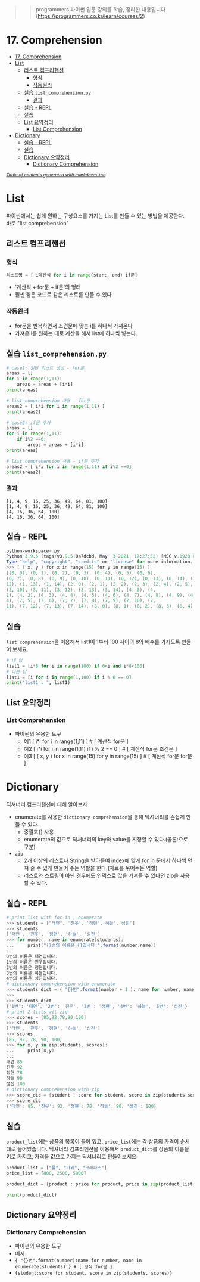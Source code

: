 >> programmers 파이썬 입문 강의를 학습, 정리한 내용입니다 (https://programmers.co.kr/learn/courses/2)

# 17. Comprehension

- [17. Comprehension](#17-comprehension)
- [List](#list)
  - [리스트 컴프리핸션](#리스트-컴프리핸션)
    - [형식](#형식)
    - [작동원리](#작동원리)
  - [실습 `list_comprehension.py`](#실습-list_comprehensionpy)
    - [결과](#결과)
  - [실습 - REPL](#실습---repl)
  - [실습](#실습)
  - [List 요약정리](#list-요약정리)
    - [List Comprehension](#list-comprehension)
- [Dictionary](#dictionary)
  - [실습 - REPL](#실습---repl-1)
  - [실습](#실습-1)
  - [Dictionary 요약정리](#dictionary-요약정리)
    - [Dictionary Comprehension](#dictionary-comprehension)

<small><i><a href='http://ecotrust-canada.github.io/markdown-toc/'>Table of contents generated with markdown-toc</a></i></small>


# List
파이썬에서는 쉽게 원하는 구성요소를 가지는 List를 만들 수 있는 방법을 제공한다.  
바로 "list comprehension"
## 리스트 컴프리핸션 
### 형식
```py
리스트명 = [ i계산식 for i in range(start, end) if문]
```
* '계산식 + for문 + if문'의 형태
* 훨씬 짧은 코드로 같은 리스트를 만들 수 있다.
### 작동원리
* for문을 반복하면서 조건문에 맞는 i를 하나씩 가져온다
* 가져온 i를 원하는 대로 계산을 해서 list에 하나씩 넣는다.
## 실습 `list_comprehension.py`
```py
# case1: 일반 리스트 생성 - for문
areas = []
for i in range(1,11):
    areas = areas + [i*i]
print(areas)

# list comprehension 사용 - for문
areas2 = [ i*i for i in range(1,11) ]
print(areas2)

# case2: if문 추가
areas = []
for i in range(1,11):
    if i%2 ==0:
        areas = areas + [i*i]
print(areas)

# list comprehension 사용 - if문 추가
areas2 = [ i*i for i in range(1,11) if i%2 ==0]
print(areas2)
```
### 결과
```
[1, 4, 9, 16, 25, 36, 49, 64, 81, 100]
[1, 4, 9, 16, 25, 36, 49, 64, 81, 100]
[4, 16, 36, 64, 100]
[4, 16, 36, 64, 100]
```
## 실습 - REPL
```powershell
python-workspace> py
Python 3.9.5 (tags/v3.9.5:0a7dcbd, May  3 2021, 17:27:52) [MSC v.1928 64 bit (AMD64)] on win32
Type "help", "copyright", "credits" or "license" for more information.
>>> [ ( x, y ) for x in range(15) for y in range(15) ]
[(0, 0), (0, 1), (0, 2), (0, 3), (0, 4), (0, 5), (0, 6), 
(0, 7), (0, 8), (0, 9), (0, 10), (0, 11), (0, 12), (0, 13), (0, 14), (1, 0), (1, 1), (1, 2), (1, 3), (1, 4), (1, 5), (1, 6), (1, 7), (1, 8), (1, 9), (1, 10), (1, 11), (1, 
12), (1, 13), (1, 14), (2, 0), (2, 1), (2, 2), (2, 3), (2, 4), (2, 5), (2, 6), (2, 7), (2, 8), (2, 9), (2, 10), (2, 11), (2, 12), (2, 13), (2, 14), (3, 0), (3, 1), (3, 2), (3, 3), (3, 4), (3, 5), (3, 6), (3, 7), (3, 8), (3, 9), 
(3, 10), (3, 11), (3, 12), (3, 13), (3, 14), (4, 0), (4, 
1), (4, 2), (4, 3), (4, 4), (4, 5), (4, 6), (4, 7), (4, 8), (4, 9), (4, 10), (4, 11), (4, 12), (4, 13), (4, 14), (5, 0), (5, 1), (5, 2), (5, 3), (5, 4), (5, 5), (5, 6), (5, 7), (5, 8), (5, 9), (5, 10), (5, 11), (5, 12), (5, 13), (5, 14), (6, 0), (6, 1), (6, 2), (6, 3), (6, 4), (6, 5), (6, 6), (6, 7), (6, 8), (6, 9), (6, 10), (6, 11), (6, 12), (6, 13), (6, 14), (7, 0), (7, 1), (7, 2), (7, 3), (7, 
4), (7, 5), (7, 6), (7, 7), (7, 8), (7, 9), (7, 10), (7, 
11), (7, 12), (7, 13), (7, 14), (8, 0), (8, 1), (8, 2), (8, 3), (8, 4), (8, 5), (8, 6), (8, 7), (8, 8), (8, 9), (8, 10), (8, 11), (8, 12), (8, 13), (8, 14), (9, 0), (9, 1), (9, 2), (9, 3), (9, 4), (9, 5), (9, 6), (9, 7), (9, 8), (9, 9), (9, 10), (9, 11), (9, 12), (9, 13), (9, 14), (10, 0), (10, 1), (10, 2), (10, 3), (10, 4), (10, 5), (10, 6), (10, 7), (10, 8), (10, 9), (10, 10), (10, 11), (10, 12), (10, 13), (10, 14), (11, 0), (11, 1), (11, 2), (11, 3), (11, 4), (11, 5), (11, 6), (11, 7), (11, 8), (11, 9), (11, 10), (11, 11), (11, 12), (11, 13), (11, 14), (12, 0), (12, 1), (12, 2), (12, 3), (12, 4), (12, 5), (12, 6), (12, 7), (12, 8), (12, 9), (12, 10), (12, 11), (12, 12), (12, 13), (12, 14), (13, 0), (13, 1), (13, 2), (13, 3), (13, 4), (13, 5), (13, 6), (13, 7), (13, 8), (13, 9), (13, 10), (13, 11), (13, 12), (13, 13), (13, 14), (14, 0), (14, 1), (14, 2), (14, 3), (14, 4), (14, 5), (14, 6), (14, 7), (14, 8), (14, 9), (14, 10), (14, 11), (14, 12), (14, 13), (14, 14)]
```
## 실습
`list comprehension`을 이용해서 list1이 1부터 100 사이의 8의 배수를 가지도록 만들어 보세요.
```py
# 내 답
list1 = [i*8 for i in range(100) if 0<i and i*8<100]
# 다른 답
list1 = [i for i in range(1,100) if i % 8 == 0]
print("list1 : ", list1)
```
## List 요약정리
### List Comprehension
* 파이썬의 유용한 도구
  * 예1 [ i*i for i in range(1,11) ] # [ 계산식 for문 ]
  * 예2 [ i*i for i in range(1,11) if i % 2 == 0 ] # [ 계산식 for문 조건문 ]
  * 예3 [ ( x, y ) for x in range(15) for y in range(15) ] # [ 계산식 for문 for문 ]


# Dictionary
딕셔너리 컴프리핸션에 대해 알아보자
* enumerate를 사용한 `dictionary comprehension`을 통해 딕셔너리를 손쉽게 만들 수 있다.
  * 중괄호{} 사용
  * enumerate의 값으로 딕셔너리의 key와 value를 지정할 수 있다.(콜론:으로 구분)
* `zip`
  * 2개 이상의 리스트나 String을 받아들여 index에 맞게 for in 문에서 하나씩 던져 줄 수 있게 만들어 주는 역할을 한다.(자료를 묶어주는 역할)
  * 리스트와 스트링이 아닌 경우에도 인덱스로 값을 가져올 수 있다면 zip을 사용할 수 있다.
## 실습 - REPL
```powershell
# print list with for-in , enumerate
>>> students = ["태연", '진우', '정현','하늘','성진']
>>> students
['태연', '진우', '정현', '하늘', '성진']
>>> for number, name in enumerate(students):
...     print("{}번의 이름은 {}입니다.".format(number,name))
... 
0번의 이름은 태연입니다.
1번의 이름은 진우입니다.
2번의 이름은 정현입니다.
3번의 이름은 하늘입니다.
4번의 이름은 성진입니다.
# dictionary comprehension with enumerate
>>> students_dict = { "{}번".format(number + 1 ): name for number, name in enumerate(students)}
>>> 
>>> students_dict
{'1번': '태연', '2번': '진우', '3번': '정현', '4번': '하늘', '5번': '성진'}
# print 2 lists wit zip
>>> scores = [85,92,78,90,100]
>>> students
['태연', '진우', '정현', '하늘', '성진']
>>> scores
[85, 92, 78, 90, 100]
>>> for x, y in zip(students, scores):
...     print(x,y)                              
... 
태연 85
진우 92
정현 78
하늘 90
성진 100
# dictionary comprehension with zip
>>> score_dic = {student : score for student, score in zip(students,scores)}
>>> score_dic
{'태연': 85, '진우': 92, '정현': 78, '하늘': 90, '성진': 100}
```
## 실습
`product_list`에는 상품의 목록이 들어 있고, `price_list`에는 각 상품의 가격이 순서대로 들어있습니다. 딕셔너리 컴프리헨션을 이용해서 `product_dict`를 상품의 이름을 키로 가지고, 가격을 값으로 가지는 딕셔너리로 만들어보세요.
```py
product_list = ["풀", "가위", "크래파스"]
price_list = [800, 2500, 5000]

product_dict = {product : price for product, price in zip(product_list, price_list) }

print(product_dict)
```

## Dictionary 요약정리
### Dictionary Comprehension
* 파이썬의 유용한 도구
* 예시
* `{ "{}번".format(number):name for number, name in enumerate(students) } # [ 형식 for문 ]`
* `{student:score for student, score in zip(students, scores)}`
